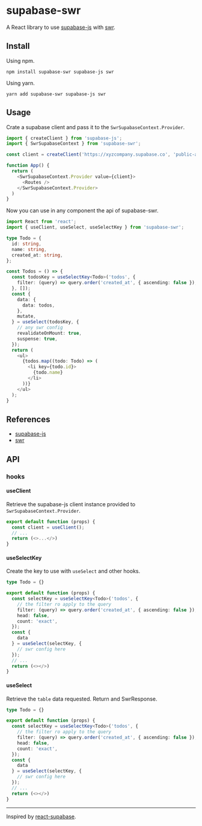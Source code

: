 # supabase-swr

A React library to use [supabase-js](https://github.com/supabase/supabase-js) with [swr](https://github.com/vercel/swr).

## Install

Using npm.

```shell
npm install supabase-swr supabase-js swr
```

Using yarn.

```shell
yarn add supabase-swr supabase-js swr
```

## Usage

Crate a supabase client and pass it to the `SwrSupabaseContext.Provider`.

```typescript jsx
import { createClient } from 'supabase-js';
import { SwrSupabaseContext } from 'supabase-swr';

const client = createClient('https://xyzcompany.supabase.co', 'public-anon-key');

function App() {
  return (
    <SwrSupabaseContext.Provider value={client}>
      <Routes />
    </SwrSupabaseContext.Provider>  
  )
}
```

Now you can use in any component the api of supabase-swr.

```typescript jsx
import React from 'react';
import { useClient, useSelect, useSelectKey } from 'supabase-swr';

type Todo = {
  id: string,
  name: string,
  created_at: string,
};

const Todos = () => {
  const todosKey = useSelectKey<Todo>('todos', {
    filter: (query) => query.order('created_at', { ascending: false }),
  }, []);
  const {
    data: {
      data: todos,
    },
    mutate,
  } = useSelect(todosKey, {
    // any swr config
    revalidateOnMount: true,
    suspense: true,
  });
  return (
    <ul>
      {todos.map((todo: Todo) => (
        <li key={todo.id}>
          {todo.name}
        </li>
      ))}
    </ul>
  );
}
```

## References

- [supabase-js](https://github.com/supabase/supabase-js)
- [swr](https://github.com/vercel/swr)

## API

### hooks

#### useClient

Retrieve the supabase-js client instance provided to `SwrSupabaseContext.Provider`.

```typescript jsx
export default function (props) {
  const client = useClient();
  // ...
  return (<>...</>)
}
```

#### useSelectKey

Create the key to use with `useSelect` and other hooks.

```typescript jsx
type Todo = {}

export default function (props) {
  const selectKey = useSelectKey<Todo>('todos', {
    // the filter ro apply to the query
    filter: (query) => query.order('created_at', { ascending: false }),
    head: false,
    count: 'exact',
  });
  const {
    data
  } = useSelect(selectKey, {
    // swr config here
  });
  // ...
  return (<></>)
}
```

#### useSelect

Retrieve the `table` data requested. 
Return and SwrResponse.

```typescript jsx
type Todo = {}

export default function (props) {
  const selectKey = useSelectKey<Todo>('todos', {
    // the filter ro apply to the query
    filter: (query) => query.order('created_at', { ascending: false }),
    head: false,
    count: 'exact',
  });
  const {
    data
  } = useSelect(selectKey, {
    // swr config here
  });
  // ...
  return (<></>)
}
```

---

Inspired by [react-supabase](https://github.com/tmm/react-supabase).
